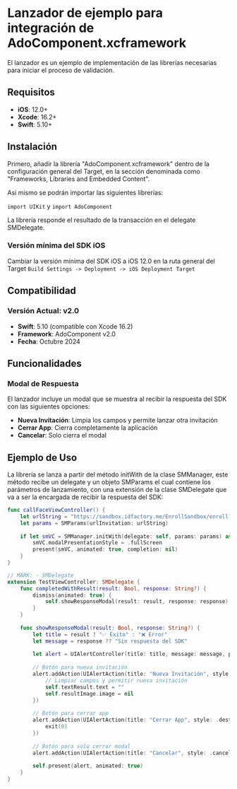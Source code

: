 # Lanzador de ejemplo para integración de AdoComponent.xcframework

El lanzador es un ejemplo de implementación de las librerías necesarias para iniciar el proceso de validación.

## Requisitos

- **iOS**: 12.0+
- **Xcode**: 16.2+
- **Swift**: 5.10+

## Instalación

Primero, añadir la librería "AdoComponent.xcframework" dentro de la configuración general del Target, en la sección denominada como "Frameworks, Libraries and Embedded Content".

Asi mismo se podrán importar las siguientes librerías:

`import UIKit` y
`import AdoComponent`

La librería responde el resultado de la transacción en el delegate SMDelegate.

### Versión mínima del SDK iOS

Cambiar la versión mínima del SDK iOS a iOS 12.0 en la ruta general del Target `Build Settings -> Deployment -> iOS Deployment Target`

## Compatibilidad

### Versión Actual: v2.0
- **Swift**: 5.10 (compatible con Xcode 16.2)
- **Framework**: AdoComponent v2.0
- **Fecha**: Octubre 2024

## Funcionalidades

### Modal de Respuesta
El lanzador incluye un modal que se muestra al recibir la respuesta del SDK con las siguientes opciones:
- **Nueva Invitación**: Limpia los campos y permite lanzar otra invitación
- **Cerrar App**: Cierra completamente la aplicación
- **Cancelar**: Solo cierra el modal

## Ejemplo de Uso

La librería se lanza a partir del método initWith de la clase SMManager, este método recibe un delegate y un objeto SMParams el cual contiene los parámetros de lanzamiento, con una extensión de la clase SMDelegate que va a ser la encargada de recibir la respuesta del SDK:

```swift
func callFaceViewController() {
    let urlString = "https://sandbox.idfactory.me/EnrollSandbox/enroll?SubCustomer=WithHtmlTest&key=9f2c2cbc7f7847f7806678314ed1160b&CallBack=www.cosa.com"
    let params = SMParams(urlInvitation: urlString)
    
    if let smVC = SMManager.initWith(delegate: self, params: params) as? UIViewController {
        smVC.modalPresentationStyle = .fullScreen
        present(smVC, animated: true, completion: nil)
    }
}

// MARK: - SMDelegate
extension TestViewController: SMDelegate {
    func completedWithResult(result: Bool, response: String?) {
        dismiss(animated: true) {
            self.showResponseModal(result: result, response: response)
        }
    }
    
    func showResponseModal(result: Bool, response: String?) {
        let title = result ? "✅ Éxito" : "❌ Error"
        let message = response ?? "Sin respuesta del SDK"
        
        let alert = UIAlertController(title: title, message: message, preferredStyle: .alert)
        
        // Botón para nueva invitación
        alert.addAction(UIAlertAction(title: "Nueva Invitación", style: .default) { _ in
            // Limpiar campos y permitir nueva invitación
            self.textResult.text = ""
            self.resultImage.image = nil
        })
        
        // Botón para cerrar app
        alert.addAction(UIAlertAction(title: "Cerrar App", style: .destructive) { _ in
            exit(0)
        })
        
        // Botón para solo cerrar modal
        alert.addAction(UIAlertAction(title: "Cancelar", style: .cancel, handler: nil))
        
        self.present(alert, animated: true)
    }
}
```

